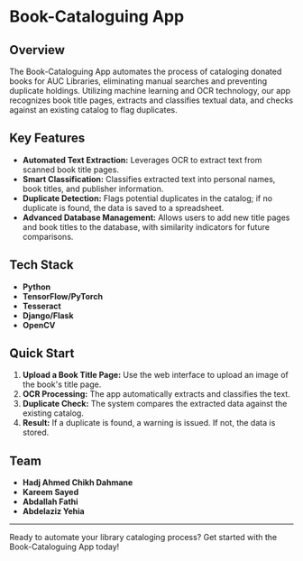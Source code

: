 # Book-Cataloguing App

## Overview

The Book-Cataloguing App automates the process of cataloging donated books for AUC Libraries, eliminating manual searches and preventing duplicate holdings. Utilizing machine learning and OCR technology, our app recognizes book title pages, extracts and classifies textual data, and checks against an existing catalog to flag duplicates.

## Key Features

- **Automated Text Extraction:** Leverages OCR to extract text from scanned book title pages.
- **Smart Classification:** Classifies extracted text into personal names, book titles, and publisher information.
- **Duplicate Detection:** Flags potential duplicates in the catalog; if no duplicate is found, the data is saved to a spreadsheet.
- **Advanced Database Management:** Allows users to add new title pages and book titles to the database, with similarity indicators for future comparisons.

## Tech Stack

- **Python**
- **TensorFlow/PyTorch**
- **Tesseract**
- **Django/Flask**
- **OpenCV**

## Quick Start

1. **Upload a Book Title Page:** Use the web interface to upload an image of the book's title page.
2. **OCR Processing:** The app automatically extracts and classifies the text.
3. **Duplicate Check:** The system compares the extracted data against the existing catalog.
4. **Result:** If a duplicate is found, a warning is issued. If not, the data is stored.

## Team

- **Hadj Ahmed Chikh Dahmane**
- **Kareem Sayed**
- **Abdallah Fathi**
- **Abdelaziz Yehia**

---

Ready to automate your library cataloging process? Get started with the Book-Cataloguing App today!
